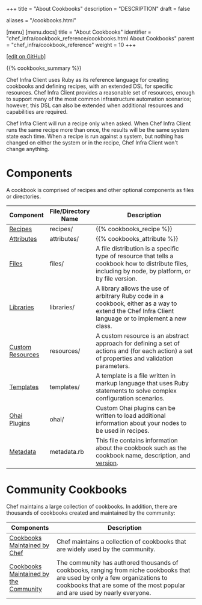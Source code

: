 +++
title = "About Cookbooks"
description = "DESCRIPTION"
draft = false

aliases = "/cookbooks.html"

[menu]
  [menu.docs]
    title = "About Cookbooks"
    identifier = "chef_infra/cookbook_reference/cookbooks.html About Cookbooks"
    parent = "chef_infra/cookbook_reference"
    weight = 10
+++    

[\[edit on
GitHub\]](https://github.com/chef/chef-web-docs/blob/master/chef_master/source/cookbooks.rst)

{{% cookbooks_summary %}}

Chef Infra Client uses Ruby as its reference language for creating
cookbooks and defining recipes, with an extended DSL for specific
resources. Chef Infra Client provides a reasonable set of resources,
enough to support many of the most common infrastructure automation
scenarios; however, this DSL can also be extended when additional
resources and capabilities are required.

Chef Infra Client will run a recipe only when asked. When Chef Infra
Client runs the same recipe more than once, the results will be the same
system state each time. When a recipe is run against a system, but
nothing has changed on either the system or in the recipe, Chef Infra
Client won't change anything.

Components
==========

A cookbook is comprised of recipes and other optional components as
files or directories.

<table>
<colgroup>
<col style="width: 16%" />
<col style="width: 8%" />
<col style="width: 75%" />
</colgroup>
<thead>
<tr class="header">
<th>Component</th>
<th>File/Directory Name</th>
<th>Description</th>
</tr>
</thead>
<tbody>
<tr class="odd">
<td><a href="/recipes.html">Recipes</a></td>
<td>recipes/</td>
<td>{{% cookbooks_recipe %}}</td>
</tr>
<tr class="even">
<td><a href="/attributes.html">Attributes</a></td>
<td>attributes/</td>
<td>{{% cookbooks_attribute %}}</td>
</tr>
<tr class="odd">
<td><a href="/files.html">Files</a></td>
<td>files/</td>
<td>A file distribution is a specific type of resource that tells a cookbook how to distribute files, including by node, by platform, or by file version.</td>
</tr>
<tr class="even">
<td><a href="/libraries.html">Libraries</a></td>
<td>libraries/</td>
<td>A library allows the use of arbitrary Ruby code in a cookbook, either as a way to extend the Chef Infra Client language or to implement a new class.</td>
</tr>
<tr class="odd">
<td><a href="/custom_resources.html">Custom Resources</a></td>
<td>resources/</td>
<td>A custom resource is an abstract approach for defining a set of actions and (for each action) a set of properties and validation parameters.</td>
</tr>
<tr class="even">
<td><a href="/templates.html">Templates</a></td>
<td>templates/</td>
<td>A template is a file written in markup language that uses Ruby statements to solve complex configuration scenarios.</td>
</tr>
<tr class="odd">
<td><a href="/ohai_custom.html">Ohai Plugins</a></td>
<td>ohai/</td>
<td>Custom Ohai plugins can be written to load additional information about your nodes to be used in recipes.</td>
</tr>
<tr class="even">
<td><a href="/config_rb_metadata.html">Metadata</a></td>
<td>metadata.rb</td>
<td>This file contains information about the cookbook such as the cookbook name, description, and <a href="/cookbook_versioning.html">version</a>.</td>
</tr>
</tbody>
</table>

Community Cookbooks
===================

Chef maintains a large collection of cookbooks. In addition, there are
thousands of cookbooks created and maintained by the community:

<table>
<colgroup>
<col style="width: 25%" />
<col style="width: 75%" />
</colgroup>
<thead>
<tr class="header">
<th>Components</th>
<th>Description</th>
</tr>
</thead>
<tbody>
<tr class="odd">
<td><a href="https://github.com/chef-cookbooks">Cookbooks Maintained by Chef</a></td>
<td>Chef maintains a collection of cookbooks that are widely used by the community.</td>
</tr>
<tr class="even">
<td><a href="https://supermarket.chef.io/cookbooks">Cookbooks Maintained by the Community</a></td>
<td>The community has authored thousands of cookbooks, ranging from niche cookbooks that are used by only a few organizations to cookbooks that are some of the most popular and are used by nearly everyone.</td>
</tr>
</tbody>
</table>

